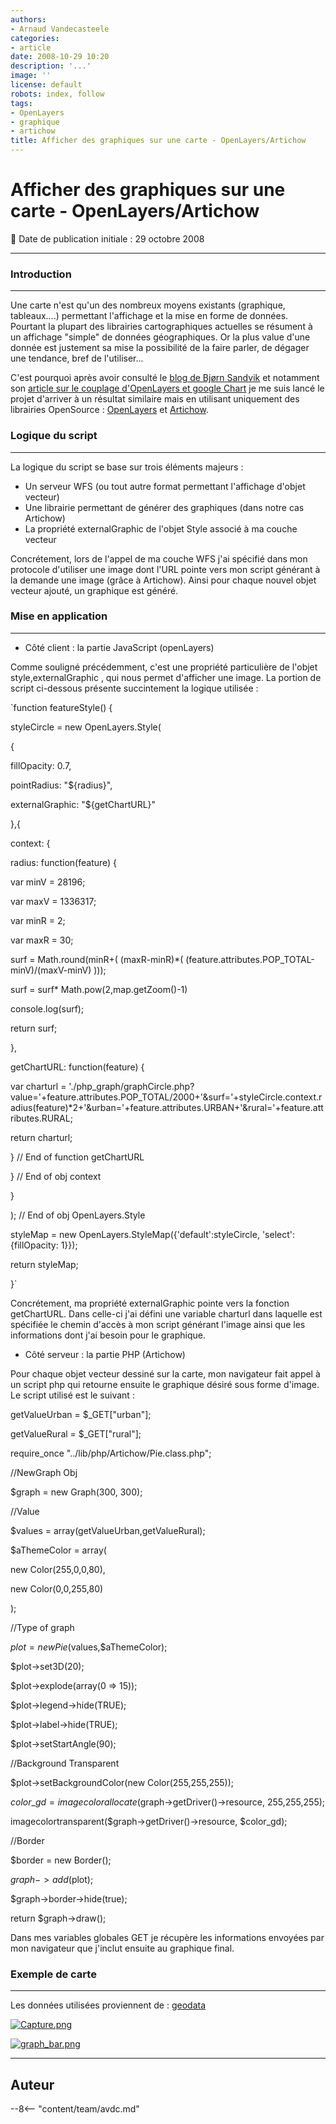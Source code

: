 ```yaml
---
authors:
- Arnaud Vandecasteele
categories:
- article
date: 2008-10-29 10:20
description: '...'
image: ''
license: default
robots: index, follow
tags:
- OpenLayers
- graphique
- artichow
title: Afficher des graphiques sur une carte - OpenLayers/Artichow
---
```


# Afficher des graphiques sur une carte - OpenLayers/Artichow


:calendar: Date de publication initiale : 29 octobre 2008


----

### Introduction




---


Une carte n'est qu'un des nombreux moyens existants (graphique, tableaux....) permettant l'affichage et la mise en forme de données. Pourtant la plupart des librairies cartographiques actuelles se résument à un affichage "simple" de données géographiques. Or la plus value d'une donnée est justement sa mise la possibilité de la faire parler, de dégager une tendance, bref de l'utiliser... 


C'est pourquoi après avoir consulté le [blog de Bjørn Sandvik](http://blog.thematicmapping.org/) et notamment son [article sur le couplage d'OpenLayers et google Chart](http://blog.thematicmapping.org/2008/04/openlayers-and-google-chart-mashup.html) je me suis lancé le projet d'arriver à un résultat similaire mais en utilisant uniquement des librairies OpenSource : [OpenLayers](http://openlayers.org/) et [Artichow](http://www.artichow.org/).


### Logique du script




---


La logique du script se base sur trois éléments majeurs :


* Un serveur WFS (ou tout autre format permettant l'affichage d'objet vecteur)
* Une librairie permettant de générer des graphiques (dans notre cas Artichow)
* La propriété externalGraphic de l'objet Style associé à ma couche vecteur


Concrétement, lors de l'appel de ma couche WFS j'ai spécifié dans mon protocole d'utiliser une image dont l'URL pointe vers mon script générant à la demande une image (grâce à Artichow). Ainsi pour chaque nouvel objet vecteur ajouté, un graphique est généré.


### Mise en application




---


* Côté client : la partie JavaScript (openLayers)


Comme souligné précédemment, c'est une propriété particulière de l'objet style,externalGraphic , qui nous permet d'afficher une image. La portion de script ci-dessous présente succintement la logique utilisée : 


`function featureStyle() {  

styleCircle = new OpenLayers.Style(  

{  

fillOpacity: 0.7,  

pointRadius: "${radius}",  

externalGraphic: "${getChartURL}"  

},{  

context: {  

radius: function(feature) {  

var minV = 28196;  

var maxV = 1336317;  

var minR = 2;  

var maxR = 30;  

surf = Math.round(minR+( (maxR-minR)*( (feature.attributes.POP_TOTAL-minV)/(maxV-minV) )));  

surf = surf* Math.pow(2,map.getZoom()-1)  

console.log(surf);  

return surf;  

},  

getChartURL: function(feature) {  

var charturl = './php_graph/graphCircle.php?value='+feature.attributes.POP_TOTAL/2000+'&surf='+styleCircle.context.radius(feature)*2+'&urban='+feature.attributes.URBAN+'&rural='+feature.attributes.RURAL;  

return charturl;  

} // End of function getChartURL  

} // End of obj context  

}  

); // End of obj OpenLayers.Style  

styleMap = new OpenLayers.StyleMap({'default':styleCircle, 'select': {fillOpacity: 1}});  

return styleMap;  

}`


Concrétement, ma propriété externalGraphic pointe vers la fonction getChartURL. Dans celle-ci j'ai défini une variable charturl dans laquelle est spécifiée le chemin d'accès à mon script générant l'image ainsi que les informations dont j'ai besoin pour le graphique.


* Côté serveur : la partie PHP (Artichow)


Pour chaque objet vecteur dessiné sur la carte, mon navigateur fait appel à un script php qui retourne ensuite le graphique désiré sous forme d'image. Le script utilisé est le suivant :



getValueUrban = $\_GET["urban"];  

getValueRural = $\_GET["rural"];  

require\_once "../lib/php/Artichow/Pie.class.php";  

//NewGraph Obj  

$graph = new Graph(300, 300); 


//Value  

$values = array(getValueUrban,getValueRural);  

$aThemeColor = array(  

new Color(255,0,0,80),  

new Color(0,0,255,80)  

);


//Type of graph  

$plot = new Pie($values,$aThemeColor);  

$plot->set3D(20);  

$plot->explode(array(0 => 15));  

$plot->legend->hide(TRUE);  

$plot->label->hide(TRUE);  

$plot->setStartAngle(90); 


//Background Transparent  

$plot->setBackgroundColor(new Color(255,255,255));  

$color\_gd = imagecolorallocate($graph->getDriver()->resource, 255,255,255);  

imagecolortransparent($graph->getDriver()->resource, $color\_gd);  

//Border  

$border = new Border();  

$graph->add($plot);  

$graph->border->hide(true);  

return $graph->draw();  




Dans mes variables globales GET je récupère les informations envoyées par mon navigateur que j'inclut ensuite au graphique final.


### Exemple de carte




---


Les données utilisées proviennent de : [geodata](http://geodata.grid.unep.ch/#)



[![Capture.png](/sites/default/files/Tuto/img/WFS/Capture.png)](http://ks356007.kimsufi.com/arno/geotribu/applications/tutoriaux/tuto_wms_wfs/wms_wfs/ol_graph_pop.htm)





[![graph_bar.png](/sites/default/files/Tuto/img/WFS/graph_bar.png)](http://ks356007.kimsufi.com/arno/geotribu/applications/tutoriaux/tuto_wms_wfs/wms_wfs/ol_graph_pop_bar.htm)





----

## Auteur

--8<-- "content/team/avdc.md"

